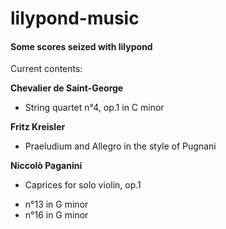# lilypond-music

#### Some scores seized with lilypond

Current contents:

__Chevalier de Saint-George__
* String quartet n°4, op.1 in C minor

__Fritz Kreisler__
* Praeludium and Allegro in the style of Pugnani

__Niccolò Paganini__
* Caprices for solo violin, op.1
 - n°13 in G minor
 - n°16 in G minor
